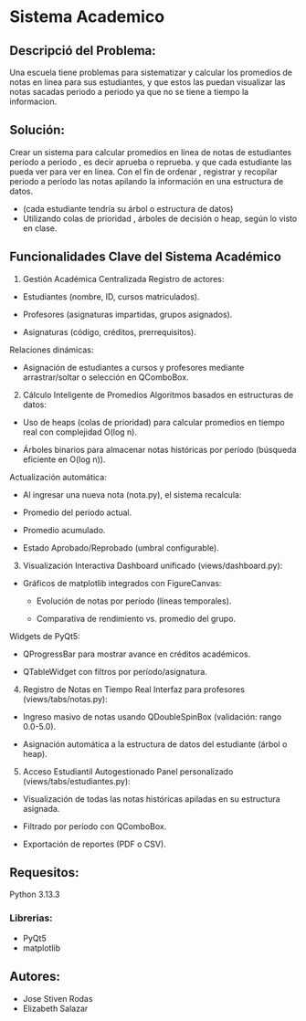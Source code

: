 # Sistema Academico
## Descripció del Problema:
Una escuela tiene problemas  para  sistematizar  y calcular los promedios de  notas en linea  para sus  estudiantes, y que estos las puedan  visualizar las notas  sacadas periodo  a periodo  ya  que   no se tiene a tiempo  la informacion.

## Solución:
 Crear un sistema  para  calcular promedios en línea  de notas   de estudiantes periodo a periodo , es  decir   aprueba o reprueba. y que cada estudiante  las  pueda ver  para  ver en linea. Con el fin de ordenar  , registrar y recopilar  periodo  a periodo  las  notas apilando la información  en una estructura de  datos.  
- (cada estudiante  tendría su árbol o  estructura de  datos) 
- Utilizando  colas  de  prioridad , árboles de decisión o heap, según lo   visto en clase.


## Funcionalidades Clave del Sistema Académico

1. Gestión Académica Centralizada
Registro de actores:

- Estudiantes (nombre, ID, cursos matriculados).

- Profesores (asignaturas impartidas, grupos asignados).

- Asignaturas (código, créditos, prerrequisitos).

Relaciones dinámicas:

- Asignación de estudiantes a cursos y profesores mediante arrastrar/soltar o selección en QComboBox.

2. Cálculo Inteligente de Promedios
Algoritmos basados en estructuras de datos:

- Uso de heaps (colas de prioridad) para calcular promedios en tiempo real con complejidad O(log n).

- Árboles binarios para almacenar notas históricas por período (búsqueda eficiente en O(log n)).

Actualización automática:

- Al ingresar una nueva nota (nota.py), el sistema recalcula:

- Promedio del período actual.

- Promedio acumulado.

- Estado Aprobado/Reprobado (umbral configurable).

3. Visualización Interactiva
Dashboard unificado (views/dashboard.py):

- Gráficos de matplotlib integrados con FigureCanvas:

   - Evolución de notas por período (líneas temporales).

   - Comparativa de rendimiento vs. promedio del grupo.

Widgets de PyQt5:

- QProgressBar para mostrar avance en créditos académicos.

- QTableWidget con filtros por período/asignatura.

4. Registro de Notas en Tiempo Real
Interfaz para profesores (views/tabs/notas.py):

- Ingreso masivo de notas usando QDoubleSpinBox (validación: rango 0.0-5.0).

- Asignación automática a la estructura de datos del estudiante (árbol o heap).


5. Acceso Estudiantil Autogestionado
Panel personalizado (views/tabs/estudiantes.py):

- Visualización de todas las notas históricas apiladas en su estructura asignada.

- Filtrado por período con QComboBox.

- Exportación de reportes (PDF o CSV).



## Requesitos:
Python 3.13.3
### Librerias:
- PyQt5
- matplotlib


## Autores:
- Jose Stiven Rodas
- Elizabeth Salazar
